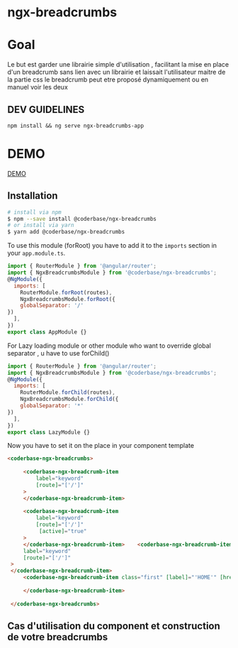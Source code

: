 # ngx-breadcrumbs

# Goal

Le but est garder une librairie simple d'utilisation , facilitant la mise en place d'un breadcrumb 
sans lien avec un librairie et laissait l'utilisateur maitre de la partie css
le breadcrumb peut etre proposé dynamiquement ou en manuel voir les deux     

## DEV GUIDELINES
```npm install && ng serve ngx-breadcrumbs-app```


# DEMO 
[DEMO](https://stackblitz.com/github/coderbase-it/angular-ten-thousand/tree/master/projects/ngx-breadcrumb-app)

## Installation
```bash
# install via npm
$ npm --save install @coderbase/ngx-breadcrumbs
# or install via yarn
$ yarn add @coderbase/ngx-breadcrumbs
```

To use this module (forRoot) you have to add it to the `imports` section in your `app.module.ts`. 


```javascript
import { RouterModule } from '@angular/router';
import { NgxBreadcrumbsModule } from '@coderbase/ngx-breadcrumbs';
@NgModule({
  imports: [
    RouterModule.forRoot(routes),
    NgxBreadcrumbsModule.forRoot({
    globalSeparator: '/'
})
  ],  
})
export class AppModule {}
```

For Lazy loading module or other module who want to override global separator , u have to use forChild()

```javascript
import { RouterModule } from '@angular/router';
import { NgxBreadcrumbsModule } from '@coderbase/ngx-breadcrumbs';
@NgModule({
  imports: [
    RouterModule.forChild(routes),
    NgxBreadcrumbsModule.forChild({
    globalSeparator: '*'
})
  ],  
})
export class LazyModule {}
```


Now you have to set it on the place in your component template

```html 
<coderbase-ngx-breadcrumbs>
 
     <coderbase-ngx-breadcrumb-item
         label="keyword"
         [route]="['/']"
     >
     </coderbase-ngx-breadcrumb-item>
 
     <coderbase-ngx-breadcrumb-item
         label="keyword"
         [route]="['/']"
          [active]="true"
     >
     </coderbase-ngx-breadcrumb-item>    <coderbase-ngx-breadcrumb-item
     label="keyword"
     [route]="['/']"
 >
 </coderbase-ngx-breadcrumb-item>
     <coderbase-ngx-breadcrumb-item class="first" [label]="'HOME'" [href]="'/'">
 
     </coderbase-ngx-breadcrumb-item>
 
 </coderbase-ngx-breadcrumbs>
```

## Cas d'utilisation du component et construction de votre breadcrumbs 


